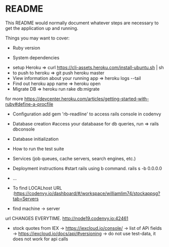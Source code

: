 # README

This README would normally document whatever steps are necessary to get the
application up and running.

Things you may want to cover:

* Ruby version

* System dependencies
- setup Heroku => curl https://cli-assets.heroku.com/install-ubuntu.sh | sh
- to push to heroku => git push heroku master
- View information about your running app => heroku logs --tail
- Find out heroku app name => heroku open
- Migrate DB => heroku run rake db:migrate

for more https://devcenter.heroku.com/articles/getting-started-with-ruby#define-a-procfile


* Configuration
add gem 'rb-readline'  to access rails console in codenvy


* Database creation
#access your databaase for db queries, run => rails dbconsole

* Database initialization

* How to run the test suite

* Services (job queues, cache servers, search engines, etc.)

* Deployment instructions
#start rails using b command.
rails s -b 0.0.0.0

* ...

* To find LOCALhost URL :https://codenvy.io/dashboard/#/workspace/williamlim74/stockappsg?tab=Servers
- find machine -> server

url CHANGES EVERYTIME.
http://node19.codenvy.io:42461


* stock quotes from IEX
-> https://iexcloud.io/console/
-> list of APi fields -> https://iexcloud.io/docs/api/#versioning
-> do not use test-data, it does not work for api calls